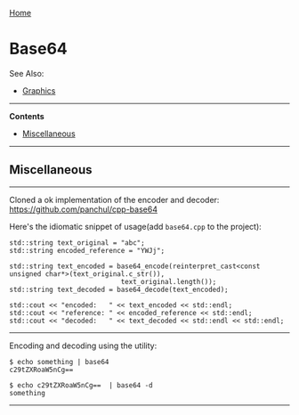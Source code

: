[Home](Readme.md)
# Base64

See Also:

- [Graphics](Graphics.md)

---

**Contents**

- [Miscellaneous](Base64.md#miscellaneous)

---

## Miscellaneous

---

Cloned a ok implementation of the encoder and decoder:
https://github.com/panchul/cpp-base64

Here's the idiomatic snippet of usage(add `base64.cpp` to the project):

    std::string text_original = "abc";
    std::string encoded_reference = "YWJj";
    
    std::string text_encoded = base64_encode(reinterpret_cast<const unsigned char*>(text_original.c_str()),
                                text_original.length());
    std::string text_decoded = base64_decode(text_encoded);
    
    std::cout << "encoded:   " << text_encoded << std::endl;
    std::cout << "reference: " << encoded_reference << std::endl;
    std::cout << "decoded:   " << text_decoded << std::endl << std::endl;

---

Encoding and decoding using the utility:

    $ echo something | base64
    c29tZXRoaW5nCg==
    
    $ echo c29tZXRoaW5nCg==  | base64 -d
    something

---
